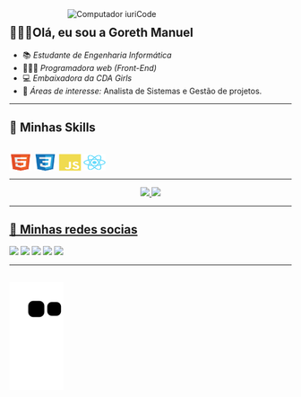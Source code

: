 <img src="https://raw.githubusercontent.com/MicaelliMedeiros/micaellimedeiros/master/image/computer-illustration.png" min-width="400px" max-width="400px" width="400px" align="right" alt="Computador iuriCode">

## 🙋🏾‍♀️Olá, eu sou a Goreth Manuel 

  - 📚 *Estudante de Engenharia Informática*  
  - 👩🏿‍💻 *Programadora web (Front-End)*
  - 💻 *Embaixadora da CDA Girls*
  - 🌱 *Áreas de interesse:* Analista de Sistemas e Gestão de projetos. 

----

## 🚀 Minhas Skills
 
  <div style="display: inline_block"><br>
  <img align="center" alt="Go-HTML" height="30" width="40" src="https://raw.githubusercontent.com/devicons/devicon/master/icons/html5/html5-original.svg"> 
    
  <img align="center" alt="Go-CSS" height="30" width="40" src="https://raw.githubusercontent.com/devicons/devicon/master/icons/css3/css3-original.svg">
    
   <img align="center" alt="Go-Js" height="30" width="40" src="https://raw.githubusercontent.com/devicons/devicon/master/icons/javascript/javascript-plain.svg">
    <img align="center" alt="Go-React" height="30" width="40" src="https://raw.githubusercontent.com/devicons/devicon/master/icons/react/react-original.svg">
</div>

----

<div align="center">
<a href="https://github.com/Goreth-Manuel">
 <img height="150em" src="https://github-readme-stats.vercel.app/api?username=Goreth-Manuel&show_icons=true&theme=dracula&include_all_commits=true&count_private=true"/>
  
 <img height="150em" src="https://github-readme-stats.vercel.app/api/top-langs/?username=Goreth-Manuel&layout=compact&langs_count=7&theme=radical"/>
</div>

----
## 📱 Minhas redes socias

<div>
  <a href="https://instagram.com/goreth.go/"  target="_blank"><img src="https://img.shields.io/badge/-Instagram-%23E4405F?style=for-the-badge&logo=instagram&logoColor=white" target="_blank"></a>
 <a href="https://discord.gg/Goreth Manuel#4574" target="_blank"><img src="https://img.shields.io/badge/Discord-7289DA?style=for-the-badge&logo=discord&logoColor=white" target="_blank"></a> 
  <a href = "mailto:gorethmanuel0@gmail.com"><img src="https://img.shields.io/badge/Gmail-D14836?style=for-the-badge&logo=gmail&logoColor=white" target="_blank"></a>
  <a href="https://www.linkedin.com/in/goreth-da-costa-manuel-969630184/" target="_blank"><img src="https://img.shields.io/badge/-LinkedIn-%230077B5?style=for-the-badge&logo=linkedin&logoColor=white" target="_blank"></a>  <a href="https://www.facebook.com/gracieth.manuel.79/" target="_blank"><img src="https://img.shields.io/badge/-Facebook-3b5998?style=for-the-badge&logo=linkedin&logoColor=white" target="_blank"></a> 
  
 
</div>

----
   
 ## ![Snake animation](https://github.com/Goreth-Manuel/Goreth-Manuel/blob/output/github-contribution-grid-snake.svg)

  
